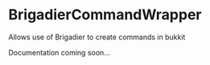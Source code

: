# BrigadierCommandWrapper
Allows use of Brigadier to create commands in bukkit

Documentation coming soon...